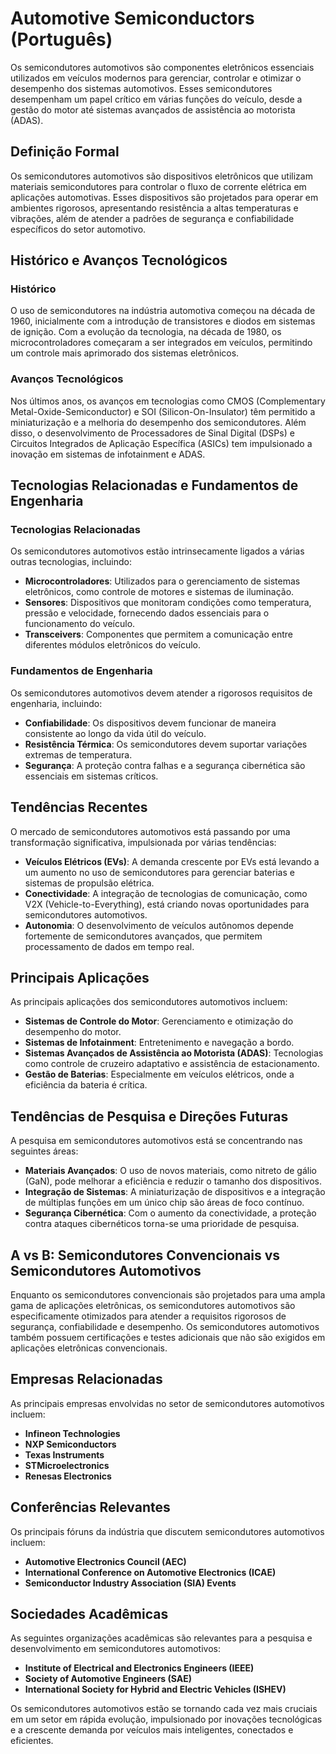 # Automotive Semiconductors (Português)

Os semicondutores automotivos são componentes eletrônicos essenciais utilizados em veículos modernos para gerenciar, controlar e otimizar o desempenho dos sistemas automotivos. Esses semicondutores desempenham um papel crítico em várias funções do veículo, desde a gestão do motor até sistemas avançados de assistência ao motorista (ADAS).

## Definição Formal

Os semicondutores automotivos são dispositivos eletrônicos que utilizam materiais semicondutores para controlar o fluxo de corrente elétrica em aplicações automotivas. Esses dispositivos são projetados para operar em ambientes rigorosos, apresentando resistência a altas temperaturas e vibrações, além de atender a padrões de segurança e confiabilidade específicos do setor automotivo.

## Histórico e Avanços Tecnológicos

### Histórico

O uso de semicondutores na indústria automotiva começou na década de 1960, inicialmente com a introdução de transistores e diodos em sistemas de ignição. Com a evolução da tecnologia, na década de 1980, os microcontroladores começaram a ser integrados em veículos, permitindo um controle mais aprimorado dos sistemas eletrônicos.

### Avanços Tecnológicos

Nos últimos anos, os avanços em tecnologias como CMOS (Complementary Metal-Oxide-Semiconductor) e SOI (Silicon-On-Insulator) têm permitido a miniaturização e a melhoria do desempenho dos semicondutores. Além disso, o desenvolvimento de Processadores de Sinal Digital (DSPs) e Circuitos Integrados de Aplicação Específica (ASICs) tem impulsionado a inovação em sistemas de infotainment e ADAS.

## Tecnologias Relacionadas e Fundamentos de Engenharia

### Tecnologias Relacionadas

Os semicondutores automotivos estão intrinsecamente ligados a várias outras tecnologias, incluindo:

- **Microcontroladores**: Utilizados para o gerenciamento de sistemas eletrônicos, como controle de motores e sistemas de iluminação.
- **Sensores**: Dispositivos que monitoram condições como temperatura, pressão e velocidade, fornecendo dados essenciais para o funcionamento do veículo.
- **Transceivers**: Componentes que permitem a comunicação entre diferentes módulos eletrônicos do veículo.

### Fundamentos de Engenharia

Os semicondutores automotivos devem atender a rigorosos requisitos de engenharia, incluindo:

- **Confiabilidade**: Os dispositivos devem funcionar de maneira consistente ao longo da vida útil do veículo.
- **Resistência Térmica**: Os semicondutores devem suportar variações extremas de temperatura.
- **Segurança**: A proteção contra falhas e a segurança cibernética são essenciais em sistemas críticos.

## Tendências Recentes

O mercado de semicondutores automotivos está passando por uma transformação significativa, impulsionada por várias tendências:

- **Veículos Elétricos (EVs)**: A demanda crescente por EVs está levando a um aumento no uso de semicondutores para gerenciar baterias e sistemas de propulsão elétrica.
- **Conectividade**: A integração de tecnologias de comunicação, como V2X (Vehicle-to-Everything), está criando novas oportunidades para semicondutores automotivos.
- **Autonomia**: O desenvolvimento de veículos autônomos depende fortemente de semicondutores avançados, que permitem processamento de dados em tempo real.

## Principais Aplicações

As principais aplicações dos semicondutores automotivos incluem:

- **Sistemas de Controle do Motor**: Gerenciamento e otimização do desempenho do motor.
- **Sistemas de Infotainment**: Entretenimento e navegação a bordo.
- **Sistemas Avançados de Assistência ao Motorista (ADAS)**: Tecnologias como controle de cruzeiro adaptativo e assistência de estacionamento.
- **Gestão de Baterias**: Especialmente em veículos elétricos, onde a eficiência da bateria é crítica.

## Tendências de Pesquisa e Direções Futuras

A pesquisa em semicondutores automotivos está se concentrando nas seguintes áreas:

- **Materiais Avançados**: O uso de novos materiais, como nitreto de gálio (GaN), pode melhorar a eficiência e reduzir o tamanho dos dispositivos.
- **Integração de Sistemas**: A miniaturização de dispositivos e a integração de múltiplas funções em um único chip são áreas de foco contínuo.
- **Segurança Cibernética**: Com o aumento da conectividade, a proteção contra ataques cibernéticos torna-se uma prioridade de pesquisa.

## A vs B: Semicondutores Convencionais vs Semicondutores Automotivos

Enquanto os semicondutores convencionais são projetados para uma ampla gama de aplicações eletrônicas, os semicondutores automotivos são especificamente otimizados para atender a requisitos rigorosos de segurança, confiabilidade e desempenho. Os semicondutores automotivos também possuem certificações e testes adicionais que não são exigidos em aplicações eletrônicas convencionais.

## Empresas Relacionadas

As principais empresas envolvidas no setor de semicondutores automotivos incluem:

- **Infineon Technologies**
- **NXP Semiconductors**
- **Texas Instruments**
- **STMicroelectronics**
- **Renesas Electronics**

## Conferências Relevantes

Os principais fóruns da indústria que discutem semicondutores automotivos incluem:

- **Automotive Electronics Council (AEC)**
- **International Conference on Automotive Electronics (ICAE)**
- **Semiconductor Industry Association (SIA) Events**

## Sociedades Acadêmicas

As seguintes organizações acadêmicas são relevantes para a pesquisa e desenvolvimento em semicondutores automotivos:

- **Institute of Electrical and Electronics Engineers (IEEE)**
- **Society of Automotive Engineers (SAE)**
- **International Society for Hybrid and Electric Vehicles (ISHEV)**

Os semicondutores automotivos estão se tornando cada vez mais cruciais em um setor em rápida evolução, impulsionado por inovações tecnológicas e a crescente demanda por veículos mais inteligentes, conectados e eficientes.